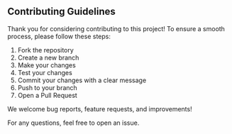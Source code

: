 ## Contributing Guidelines

Thank you for considering contributing to this project! To ensure a smooth process, please follow these steps:

1. Fork the repository
2. Create a new branch
3. Make your changes
4. Test your changes
5. Commit your changes with a clear message
6. Push to your branch
7. Open a Pull Request

We welcome bug reports, feature requests, and improvements!

For any questions, feel free to open an issue.
